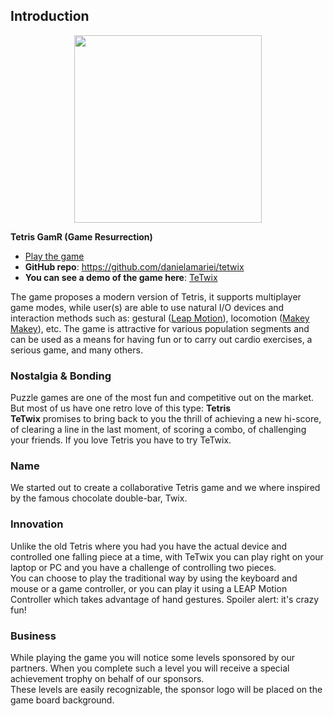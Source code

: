 ## Introduction

<p align="center">
    <a href="https://danielamariei.github.io/tetwix/serverless">
        <img src="https://raw.githubusercontent.com/danielamariei/tetwix/master/public/images/tetwix-logo-500.png" width="300" height="300">
    </a>
</p>

**Tetris GamR (Game Resurrection)**
* [Play the game](https://danielamariei.github.io/tetwix/serverless/)
* **GitHub repo**: https://github.com/danielamariei/tetwix
* **You can see a demo of the game here**: [TeTwix](https://vimeo.com/98003746) 

The game proposes a modern version of Tetris, it supports multiplayer game modes, while user(s) are able to use natural I/O devices and interaction methods such as: gestural ([Leap Motion](https://www.ultraleap.com/product/leap-motion-controller/)), locomotion ([Makey Makey](https://makeymakey.com/)), etc. The game is attractive for various population segments and can be used as a means for having fun or to carry out cardio exercises, a serious game, and many others.


### Nostalgia & Bonding
Puzzle games are one of the most fun and competitive out on the market. But most of us have one retro love of this type: **Tetris**  
**TeTwix** promises to bring back to you the thrill of achieving a new hi-score, of clearing a line in the last moment, of scoring a combo, of challenging your friends. If you love Tetris you have to try TeTwix.
### Name
We started out to create a collaborative Tetris game and we where inspired by the famous chocolate double-bar, Twix.
### Innovation
Unlike the old Tetris where you had you have the actual device and controlled one falling piece at a time, with TeTwix you can play right on your laptop or PC and you have a challenge of controlling two pieces.  
You can choose to play the traditional way by using the keyboard and mouse or a game controller, or you can play it using a LEAP Motion Controller which takes advantage of hand gestures. Spoiler alert: it's crazy fun!
### Business
While playing the game you will notice some levels sponsored by our partners. When you complete such a level you will receive a special achievement trophy on behalf of our sponsors.  
These levels are easily recognizable, the sponsor logo will be placed on the game board background.


